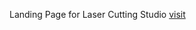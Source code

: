 Landing Page for Laser Cutting Studio [visit](https://vassiliy278.github.io/lasercut_test_page_dark_theme/)
